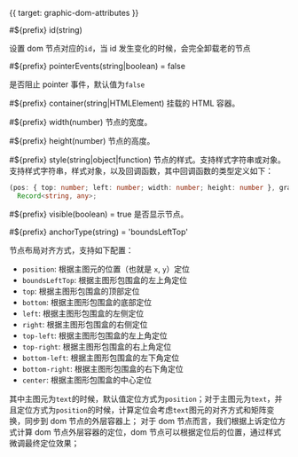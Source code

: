 {{ target: graphic-dom-attributes }}

#${prefix} id(string)

设置 dom 节点对应的`id`，当 id 发生变化的时候，会完全卸载老的节点

#${prefix} pointerEvents(string|boolean) = false

是否阻止 pointer 事件，默认值为`false`

#${prefix} container(string|HTMLElement)
挂载的 HTML 容器。

#${prefix} width(number)
节点的宽度。

#${prefix} height(number)
节点的高度。

#${prefix} style(string|object|function)
节点的样式。支持样式字符串或对象。
支持样式字符串，样式对象，以及回调函数，其中回调函数的类型定义如下：

```ts
(pos: { top: number; left: number; width: number; height: number }, graphic: IGraphic, wrapContainer: HTMLElement) =>
  Record<string, any>;
```

#${prefix} visible(boolean) = true
是否显示节点。

#${prefix} anchorType(string) = 'boundsLeftTop'

节点布局对齐方式，支持如下配置：

- `position`: 根据主图元的位置（也就是 `x`, `y`）定位
- `boundsLeftTop`: 根据主图形包围盒的左上角定位
- `top`: 根据主图形包围盒的顶部定位
- `bottom`: 根据主图形包围盒的底部定位
- `left`: 根据主图形包围盒的左侧定位
- `right`: 根据主图形包围盒的右侧定位
- `top-left`: 根据主图形包围盒的左上角定位
- `top-right`: 根据主图形包围盒的右上角定位
- `bottom-left`: 根据主图形包围盒的左下角定位
- `bottom-right`: 根据主图形包围盒的右下角定位
- `center`: 根据主图形包围盒的中心定位

其中主图元为`text`的时候，默认值定位方式为`position`；对于主图元为`text`，并且定位方式为`position`的时候，计算定位会考虑`text`图元的对齐方式和矩阵变换，同步到 dom 节点的外层容器上；
对于 dom 节点而言，我们根据上诉定位方式计算 dom 节点外层容器的定位，dom 节点可以根据定位后的位置，通过样式微调最终定位效果；
